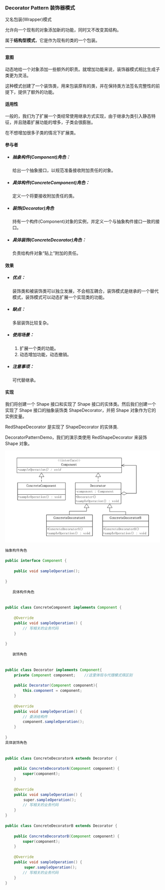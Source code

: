 ### Decorator Pattern 装饰器模式

又名包装\(Wrapper\)模式

允许向一个现有的对象添加新的功能，同时又不改变其结构。

属于**结构型模式**，它是作为现有的类的一个包装。

---

#### 意图

动态地给一个对象添加一些额外的职责。就增加功能来说，装饰器模式相比生成子类更为灵活。

这种模式创建了一个装饰类，用来包装原有的类，并在保持类方法签名完整性的前提下，提供了额外的功能。

#### 适用性

一般的，我们为了扩展一个类经常使用继承方式实现，由于继承为类引入静态特征，并且随着扩展功能的增多，子类会很膨胀。

在不想增加很多子类的情况下扩展类。

#### 参与者

* ##### 抽象构件\(Component\)角色：

  给出一个抽象接口，以规范准备接收附加责任的对象。

* ##### 具体构件\(ConcreteComponent\)角色：

  定义一个将要接收附加责任的类。

* ##### 装饰\(Decorator\)角色

  持有一个构件\(Component\)对象的实例，并定义一个与抽象构件接口一致的接口。

* ##### 具体装饰\(ConcreteDecorator\)角色：

  负责给构件对象“贴上”附加的责任。

#### 效果

* ##### 优点：

  装饰类和被装饰类可以独立发展，不会相互耦合，装饰模式是继承的一个替代模式，装饰模式可以动态扩展一个实现类的功能。

* ##### 缺点：

  多层装饰比较复杂。

* ##### 使用场景：

  1. 扩展一个类的功能。 
  2. 动态增加功能，动态撤销。
* ##### 注意事项：

  可代替继承。

#### 实现

我们将创建一个 Shape 接口和实现了 Shape 接口的实体类。然后我们创建一个实现了 Shape 接口的抽象装饰类 ShapeDecorator，并把 Shape 对象作为它的实例变量。

RedShapeDecorator 是实现了 ShapeDecorator 的实体类.

DecoratorPatternDemo，我们的演示类使用 RedShapeDecorator 来装饰 Shape 对象。

![](/assets/sdsdimport.png)

```java
抽象构件角色

public interface Component {

    public void sampleOperation();

}

　　具体构件角色


public class ConcreteComponent implements Component {

    @Override
    public void sampleOperation() {
        // 写相关的业务代码
    }

}

　　装饰角色


public class Decorator implements Component{
    private Component component;    //这里体现与代理模式得区别

    public Decorator(Component component){
        this.component = component;
    }

    @Override
    public void sampleOperation() {
        // 委派给构件
        component.sampleOperation();
    }

}
具体装饰角色


public class ConcreteDecoratorA extends Decorator {

    public ConcreteDecoratorA(Component component) {
        super(component);
    }

    @Override
    public void sampleOperation() {
　　　　　super.sampleOperation();
        // 写相关的业务代码
    }
}

public class ConcreteDecoratorB extends Decorator {

    public ConcreteDecoratorB(Component component) {
        super(component);
    }

    @Override
    public void sampleOperation() {
　　　　  super.sampleOperation();
        // 写相关的业务代码
    }
}
```



